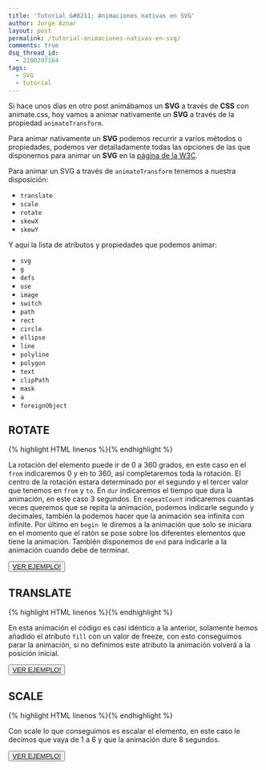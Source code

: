 ```yaml
---
title: 'Tutorial &#8211; Animaciones nativas en SVG'
author: Jorge Aznar
layout: post
permalink: /tutorial-animaciones-nativas-en-svg/
comments: true
dsq_thread_id:
  - 2100207164
tags:
  - SVG
  - tutorial
---
```

Si hace unos días en otro post animábamos un **SVG** a través de **CSS** con animate.css, hoy vamos a animar nativamente un **SVG** a través de la propiedad `animateTransform`.

<!--more-->

Para animar nativamente un **SVG** podemos recurrir a varios métodos o propiedades, podemos ver detalladamente todas las opciones de las que disponemos para animar un **SVG** en la <a href="http://www.w3.org/TR/SVG/animate.html" target="_blank">página de la W3C</a>.

Para animar un SVG a través de `animateTransform` tenemos a nuestra disposición:

*   `translate` <br/>
*   `scale` <br/>
*   `rotate` <br/>
*   `skewX` <br/>
*   `skewY` <br/>


Y aquí la lista de atributos y propiedades que podemos animar:


*   `svg` <br/>
*   `g` <br/>
*   `defs` <br/>
*   `use` <br/>
*   `image` <br/>
*   `switch` <br/>
*   `path` <br/>
*   `rect` <br/>
*   `circle` <br/>
*   `ellipse` <br/>
*   `line` <br/>
*   `polyline` <br/>
*   `polygon` <br/>
*   `text` <br/>
*   `clipPath` <br/>
*   `mask` <br/>
*   `a` <br/>
*   `foreignObject` <br/>

## ROTATE

{% highlight HTML linenos %}<animateTransform attributeType="xml"
attributeName="transform"
type="rotate"
from="0 1080 50"
to="360 180 50"
dur="3s"
repeatCount="1"
begin="mouseover"
/>{% endhighlight %}

La rotación del elemento puede ir de 0 a 360 grados, en este caso en el `from` indicaremos 0 y en to 360, así completaremos toda la rotación.
El centro de la rotación estara determinado por el segundo y el tercer valor que tenemos en `from` y `to`.
En `dur` indicaremos el tiempo que dura la animación, en este caso 3 segundos.
En `repeatCount` indicaremos cuantas veces queremos que se repita la animación, podemos indicarle segundo y decimales, también la podemos hacer que la animación sea infinita con infinite.
Por último en `begin `le diremos a la animación que solo se iniciara en el momento que el ratón se pose sobre los diferentes elementos que tiene la animación.
También disponemos de `end` para indicarle a la animación cuando debe de terminar.

<button class="boton-centrar">
  <a target="_blank" class="btn" href="http://jorgeatgu.com/ejemplos/animandosvg/rotate.html">VER EJEMPLO!</a>
</button>

## TRANSLATE

{% highlight HTML linenos %}<animateTransform attributeType="xml"
attributeName="transform"
type="translate"
from="0"
to="360"
dur="3s"
repeatCount="1"
fill="freeze"/>{% endhighlight %}

En esta animación el código es casi idéntico a la anterior, solamente hemos añadido el atributo `fill` con un valor de freeze, con esto conseguimos parar la animación, si no definimos este atributo la animación volverá a la posición inicial.

<button class="boton-centrar">
  <a target="_blank" class="btn" href="http://jorgeatgu.com/ejemplos/animandosvg/translate.html">VER EJEMPLO!</a>
</button>

## SCALE

{% highlight HTML linenos %}<animateTransform attributeType="xml"
attributeName="transform"
type="scale"
from="1"
to="6"
dur="8s"
repeatCount="1"
/>{% endhighlight %}

Con scale lo que conseguimos es escalar el elemento, en este caso le decimos que vaya de 1 a 6 y que la animación dure 8 segundos.

<button class="boton-centrar">
  <a target="_blank" class="btn" href="http://jorgeatgu.com/ejemplos/animandosvg/scale.html">VER EJEMPLO!</a>
</button>